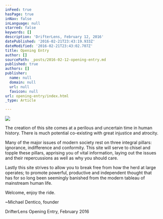 ```yaml
---
inFeed: true
hasPage: true
inNav: false
inLanguage: null
starred: false
keywords: []
description: 'DrifterLens, February 12, 2016'
datePublished: '2016-02-21T23:43:19.933Z'
dateModified: '2016-02-21T23:43:02.707Z'
title: Opening Entry
author: []
sourcePath: _posts/2016-02-12-opening-entry.md
published: true
authors: []
publisher:
  name: null
  domain: null
  url: null
  favicon: null
url: opening-entry/index.html
_type: Article

---
```

![](https://the-grid-user-content.s3-us-west-2.amazonaws.com/bd41f9d1-f78e-46da-a8dc-a940962b9da4.png)

The creation of this site comes at a perilous and uncertain time in human history. There is much potential co-existing with great injustice and atrocity.

Many of the major issues of modern society rest on three integral pillars: ignorance, indifference and conformity. This site will serve to chisel and topple these pillars, apprising you of vital information, laying out the issues and their repercussions as well as why you should care.

Lastly this site strives to allow you to break free from how the herd at large operates; to promote powerful, productive and independent thought that has for so long been seemingly banished from the modern tableau of mainstream human life.

Welcome, enjoy the ride.

~Michael Dentico, founder

DrifterLens Opening Entry, February 2016